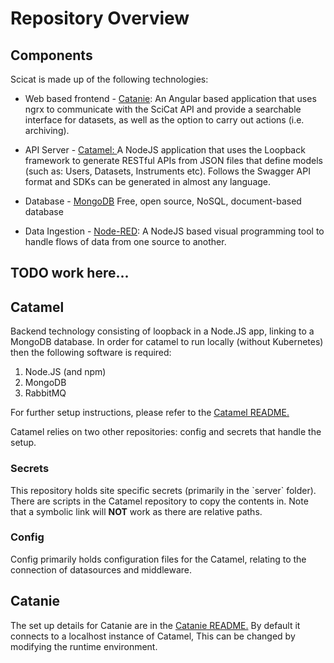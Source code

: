 # Repository Overview

## Components

Scicat is made up of the following technologies:

* Web based frontend - [Catanie](https://github.com/SciCatProject/catanie): An Angular based application that uses ngrx to communicate with the SciCat API and provide a searchable interface for datasets, as well as the option to carry out actions \(i.e. archiving\).

* API Server - [Catamel: ](https://github.com/SciCatProject/catamel)A NodeJS application that uses the Loopback framework to generate RESTful APIs from JSON files that define models \(such as: Users, Datasets, Instruments etc\). Follows the Swagger API format and SDKs can be generated in almost any language.

* Database - [MongoDB](https://www.mongodb.com/) Free, open source, NoSQL, document-based database

* Data Ingestion - [Node-RED](https://nodered.org/): A NodeJS based visual programming tool to handle flows of data from one source to another.

## TODO work here...
## Catamel

Backend technology consisting of loopback in a Node.JS app, linking to a MongoDB database. In order for catamel to run locally \(without Kubernetes\) then the following software is required:

1. Node.JS \(and npm\)
2. MongoDB
3. RabbitMQ

For further setup instructions, please refer to the [Catamel README.](/./Devops/Catamel/README.md)

Catamel relies on two other repositories: config and secrets that handle the setup.

### Secrets

This repository holds site specific secrets \(primarily in the \`server\`  folder\). There are scripts in the Catamel repository to copy the contents in. Note that a symbolic link will **NOT** work as there are relative paths.

### Config

Config primarily holds configuration files for the Catamel, relating to the connection of datasources and middleware. 

## Catanie

The set up details for Catanie are in the [Catanie README.](/./Devops/Catanie/README.md) By default it connects to a localhost instance of Catamel, This can be changed by modifying the runtime environment.





